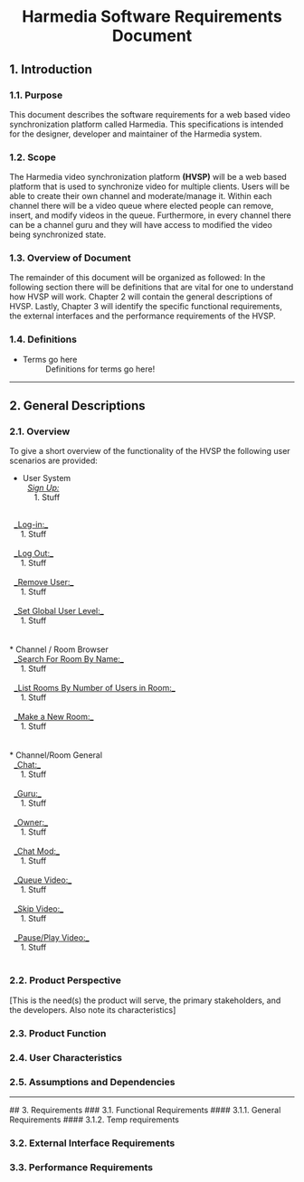 

# <center>Harmedia Software Requirements Document</center>

## 1. Introduction
### 1.1. Purpose
This document describes the software requirements for a web based video synchronization platform called Harmedia.  This specifications is intended for the designer, developer and maintainer of the Harmedia system.

### 1.2. Scope
The Harmedia video synchronization platform **(HVSP)** will be a web based platform that is used to synchronize video for multiple clients.  Users will be able to create their own channel and moderate/manage it.  Within each channel there will be a video queue where elected people can remove, insert, and modify videos in the queue.  Furthermore, in every channel there can be a channel guru and they will have access to modified the video being synchronized state.

### 1.3. Overview of Document
The remainder of this document will be organized as followed: In the following section there will be definitions that are vital for one to understand how HVSP will work.  Chapter 2 will contain the general descriptions of HVSP.  Lastly, Chapter 3  will identify the specific functional requirements, the external interfaces and the performance requirements of the HVSP.

### 1.4. Definitions
<ul>
  <li>
    <dt>Terms go here</dt>
    <dd>Definitions for terms go here!</dd>
  </li>
</ul>

<hr />

## 2. General Descriptions

### 2.1. Overview
To give a short overview of the functionality of the HVSP the following user scenarios are provided:
<!-- Sipp's Section -->
* User System <br />
&nbsp; <u>_Sign Up:_</u> <br />
&nbsp;&nbsp;&nbsp;&nbsp; 1. Stuff <br />
<br />
&nbsp; <u>_Log-in:_</u> <br />
&nbsp;&nbsp;&nbsp;&nbsp; 1. Stuff <br />
<br />
&nbsp; <u>_Log Out:_</u> <br />
&nbsp;&nbsp;&nbsp;&nbsp; 1. Stuff <br />
<br />
&nbsp; <u>_Remove User:_</u> <br />
&nbsp;&nbsp;&nbsp;&nbsp; 1. Stuff <br />
<br />
&nbsp; <u>_Set Global User Level:_</u> <br />
&nbsp;&nbsp;&nbsp;&nbsp; 1. Stuff <br />
<br />
<br />
<!-- Christian's section -->
* Channel / Room Browser <br />
&nbsp; <u>_Search For Room By Name:_</u> <br />
&nbsp;&nbsp;&nbsp;&nbsp; 1. Stuff <br />
<br />
&nbsp; <u>_List Rooms By Number of Users in Room:_</u> <br />
&nbsp;&nbsp;&nbsp;&nbsp; 1. Stuff <br />
<br />
&nbsp; <u>_Make a New Room:_</u> <br />
&nbsp;&nbsp;&nbsp;&nbsp; 1. Stuff <br />
<br />
<br />
<!-- Austin's Section -->
* Channel/Room General <br />
&nbsp; <u>_Chat:_</u> <br />
&nbsp;&nbsp;&nbsp;&nbsp; 1. Stuff <br />
<br />
&nbsp; <u>_Guru:_</u> <br />
&nbsp;&nbsp;&nbsp;&nbsp; 1. Stuff <br />
<br />
&nbsp; <u>_Owner:_</u> <br />
&nbsp;&nbsp;&nbsp;&nbsp; 1. Stuff <br />
<br />
&nbsp; <u>_Chat Mod:_</u> <br />
&nbsp;&nbsp;&nbsp;&nbsp; 1. Stuff <br />
<br />
&nbsp; <u>_Queue Video:_</u> <br />
&nbsp;&nbsp;&nbsp;&nbsp; 1. Stuff <br />
<br />
&nbsp; <u>_Skip Video:_</u> <br />
&nbsp;&nbsp;&nbsp;&nbsp; 1. Stuff <br />
<br />
&nbsp; <u>_Pause/Play Video:_</u> <br />
&nbsp;&nbsp;&nbsp;&nbsp; 1. Stuff <br />
<br />


### 2.2. Product Perspective
[This is the need(s) the product will serve, the primary stakeholders, and the developers.  Also note its characteristics]

### 2.3.  Product Function


### 2.4. User Characteristics
### 2.5. Assumptions and Dependencies

<hr />
## 3. Requirements
### 3.1. Functional Requirements
#### 3.1.1. General Requirements
#### 3.1.2. Temp requirements

### 3.2. External Interface Requirements

### 3.3.  Performance Requirements
